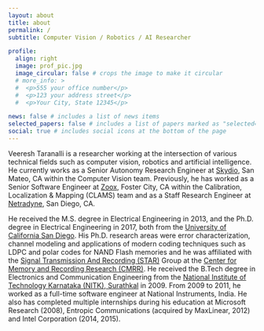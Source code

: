 ```yaml
---
layout: about
title: about
permalink: /
subtitle: Computer Vision / Robotics / AI Researcher

profile:
  align: right
  image: prof_pic.jpg
  image_circular: false # crops the image to make it circular
  # more_info: >
  #  <p>555 your office number</p>
  #  <p>123 your address street</p>
  #  <p>Your City, State 12345</p>

news: false # includes a list of news items
selected_papers: false # includes a list of papers marked as "selected={true}"
social: true # includes social icons at the bottom of the page
---
```


Veeresh Taranalli is a researcher working at the intersection of various technical fields such as computer vision, robotics and artificial intelligence. He currently works as a Senior Autonomy Research Engineer at [Skydio](https://www.skydio.com/), San Mateo, CA within the Computer Vision team. Previously, he has worked as a Senior Software Engineer at [Zoox](https://zoox.com/), Foster City, CA within the Calibration, Localization & Mapping (CLAMS) team and as a Staff Research Engineer at [Netradyne](https://www.netradyne.com/), San Diego, CA. 

He received the M.S. degree in Electrical Engineering in 2013, and the Ph.D. degree in Electrical Engineering in 2017, both from the [University of California San Diego](https://ucsd.edu/). His Ph.D. research areas were error characterization, channel modeling and applications of modern coding techniques such as LDPC and polar codes for NAND Flash memories and he was affiliated with the [Signal Transmission And Recording (STAR)](https://cmrr-star.ucsd.edu/) Group at the [Center for Memory and Recording Research (CMRR)](https://cmrr.ucsd.edu/). He received the B.Tech degree in Electronics and Communication Engineering from the [National Institute of Technology Karnataka (NITK), Surathkal](http://nitk.ac.in/) in 2009. From 2009 to 2011, he worked as a full-time software engineer at National Instruments, India. He also has completed multiple internships during his education at Microsoft Research (2008), Entropic Communications (acquired by MaxLinear, 2012) and Intel Corporation (2014, 2015).